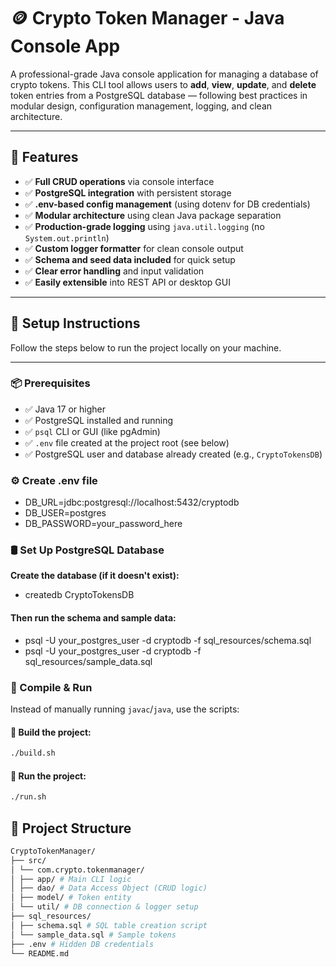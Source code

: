 # 🪙 Crypto Token Manager - Java Console App

A professional-grade Java console application for managing a database of crypto tokens. This CLI tool allows users to **add**, **view**, **update**, and **delete** token entries from a PostgreSQL database — following best practices in modular design, configuration management, logging, and clean architecture.

---

## 🚀 Features

- ✅ **Full CRUD operations** via console interface
- ✅ **PostgreSQL integration** with persistent storage
- ✅ **.env-based config management** (using dotenv for DB credentials)
- ✅ **Modular architecture** using clean Java package separation
- ✅ **Production-grade logging** using `java.util.logging` (no `System.out.println`)
- ✅ **Custom logger formatter** for clean console output
- ✅ **Schema and seed data included** for quick setup
- ✅ **Clear error handling** and input validation
- ✅ **Easily extensible** into REST API or desktop GUI

---

## 🔧 Setup Instructions

Follow the steps below to run the project locally on your machine.

---

### 📦 Prerequisites

- ✅ Java 17 or higher
- ✅ PostgreSQL installed and running
- ✅ `psql` CLI or GUI (like pgAdmin)
- ✅ `.env` file created at the project root (see below)
- ✅ PostgreSQL user and database already created (e.g., `CryptoTokensDB`)

### ⚙️ Create .env file

- DB_URL=jdbc:postgresql://localhost:5432/cryptodb
- DB_USER=postgres
- DB_PASSWORD=your_password_here

### 🛢️ Set Up PostgreSQL Database

**Create the database (if it doesn't exist):**

- createdb CryptoTokensDB

#### Then run the schema and sample data:

- psql -U your_postgres_user -d cryptodb -f sql_resources/schema.sql
- psql -U your_postgres_user -d cryptodb -f sql_resources/sample_data.sql

### 🔨 Compile & Run

Instead of manually running `javac`/`java`, use the scripts:

#### 🔧 Build the project:

```bash
./build.sh
```

#### 🚀 Run the project:

```bash
./run.sh
```

## 📁 Project Structure

```bash
CryptoTokenManager/
├── src/
│ └── com.crypto.tokenmanager/
│ ├── app/ # Main CLI logic
│ ├── dao/ # Data Access Object (CRUD logic)
│ ├── model/ # Token entity
│ └── util/ # DB connection & logger setup
├── sql_resources/
│ ├── schema.sql # SQL table creation script
│ └── sample_data.sql # Sample tokens
├── .env # Hidden DB credentials
└── README.md

```
